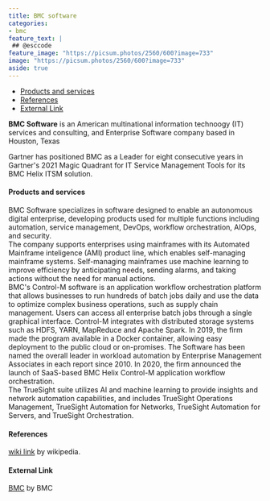```yaml
---
title: BMC software
categories:
- bmc
feature_text: |
 ## @esccode
feature_image: "https://picsum.photos/2560/600?image=733"
image: "https://picsum.photos/2560/600?image=733"
aside: true
---
```


- [Products and services](#products-and-services)
- [References](#references)
- [External Link](#external-link)

**BMC Software** is an American multinational information technoogy (IT) services and consulting, and Enterprise Software company based in Houston, Texas

Gartner has positioned BMC as a Leader for eight consecutive years in Gartner's 2021 Magic Quadrant for IT Service Management Tools for its BMC Helix ITSM solution.

#### Products and services

BMC Software specializes in software designed to enable an autonomous digital enterprise, developing products used for multiple functions including automation, service management, DevOps, workflow orchestration, AIOps, and security.  
The company supports enterprises using mainframes with its Automated Mainframe inteligence (AMI) product line, which enables self-managing mainframe systems. Self-managing mainframes use machine learning to improve efficiency by anticipating needs, sending alarms, and taking actions without the need for manual actions.  
BMC's Control-M software is an application workflow orchestration platform that allows businesses to run hundreds of batch jobs daily and use the data to optimize complex business operations, such as supply chain management. Users can access all enterprise batch jobs through a single graphical interface. Control-M integrates with distributed storage systems such as HDFS, YARN, MapReduce and Apache Spark. In 2019, the firm made the program available in a Docker container, allowing easy deployment to the public cloud or on-promises. The Software has been named the overall leader in workload automation by Enterprise Management Associates in each report since 2010. In 2020, the firm announced the launch of SaaS-based BMC Helix Control-M application workflow orchestration.  
The TrueSight suite utilizes AI and machine learning to provide insights and network automation capabilities, and includes TrueSight Operations Management, TrueSight Automation for Networks, TrueSight Automation for Servers, and TrueSight Orchestration.

#### References

[wiki link](https://en.wikipedia.org/wiki/BMC_Software) by wikipedia.

#### External Link

[BMC](https://www.bmc.com/) by BMC
